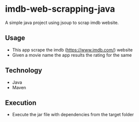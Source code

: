# imdb-web-scrapping-java

A simple java project using jsoup to scrap imdb website.

## Usage

- This app scrape the imdb (https://www.imdb.com/) website
- Given a movie name the app results the rating for the same

## Technology

- Java
- Maven

## Execution

- Execute the jar file with dependencies from the target folder
